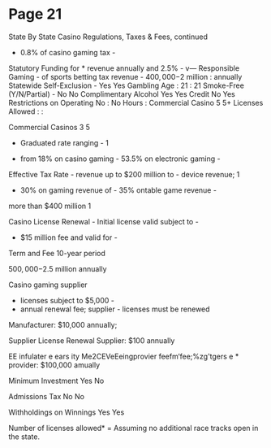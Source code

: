 # Page 21

State By State Casino Regulations, Taxes & Fees, continued

- 0.8% of casino gaming tax -

Statutory Funding for * revenue annually and 2.5% - v—
Responsible Gaming - of sports betting tax revenue - $400,000-$2 million
: annually
Statewide Self-Exclusion - Yes Yes
Gambling Age : 21 : 21
Smoke-Free (Y/N/Partial) - No No
Complimentary Alcohol Yes Yes
Credit No Yes
Restrictions on Operating No : No
Hours :
Commercial Casino 5 5+
Licenses Allowed : :

Commercial Casinos 3 5

- Graduated rate ranging - 1

- from 18% on casino gaming - 53.5% on electronic gaming -

Effective Tax Rate - revenue up to $200 million to - device revenue; 1
- 30% on gaming revenue of - 35% ontable game revenue -

more than $400 million 1

Casino License Renewal - Initial license valid subject to -
- $15 million fee and valid for -

Term and Fee 10-year period

$500,000-$2.5 million
annually

Casino gaming supplier
- licenses subject to $5,000 -
- annual renewal fee; supplier -
licenses must be renewed

Manufacturer: $10,000
annually;

Supplier License Renewal Supplier: $100 annually

EE infulater e ears ity Me2CEVeEeingprovier
feefm‘fee;%zg'tgers e * provider: $100,000 amually

Minimum Investment Yes No

Admissions Tax No No

Withholdings on Winnings Yes Yes

Number of licenses allowed* = Assuming no additional race tracks open in the state.

